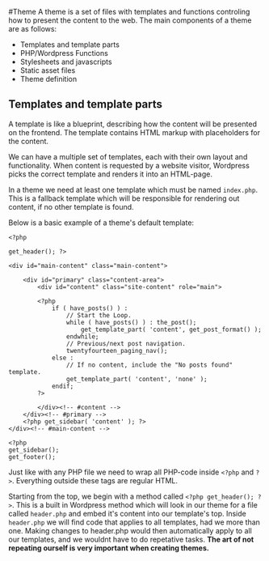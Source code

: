 #Theme
A theme is a set of files with templates and functions controling how to present the content to the web. The main components of a theme are as follows:

- Templates and template parts
- PHP/Wordpress Functions
- Stylesheets and javascripts
- Static asset files
- Theme definition

## Templates and template parts

A template is like a blueprint, describing how the content will be presented on the frontend. The template contains HTML markup with placeholders for the content.

We can have a multiple set of templates, each with their own layout and functionality. When content is requested by a website visitor, Wordpress picks the correct template and renders it into an HTML-page.

In a theme we need at least one template which must be named `index.php`. This is a fallback template which will be responsible for rendering out content, if no other template is found.

Below is a basic example of a theme's default template:

    <?php

    get_header(); ?>

    <div id="main-content" class="main-content">

        <div id="primary" class="content-area">
            <div id="content" class="site-content" role="main">

            <?php
                if ( have_posts() ) :
                    // Start the Loop.
                    while ( have_posts() ) : the_post();
                        get_template_part( 'content', get_post_format() );
                    endwhile;
                    // Previous/next post navigation.
                    twentyfourteen_paging_nav();
                else :
                    // If no content, include the "No posts found" template.
                    get_template_part( 'content', 'none' );
                endif;
            ?>

            </div><!-- #content -->
        </div><!-- #primary -->
        <?php get_sidebar( 'content' ); ?>
    </div><!-- #main-content -->

    <?php
    get_sidebar();
    get_footer();

Just like with any PHP file we need to wrap all PHP-code inside `<?php` and `?>`. Everything outside these tags are regular HTML.

Starting from the top, we begin with a method called `<?php get_header(); ?>`. This is a built in Wordpress method which will look in our theme for a file called `header.php` and embed it's content into our template's top. Inside `header.php` we will find code that applies to all templates, had we more than one. Making changes to header.php would then automatically apply to all our templates, and we wouldnt have to do repetative tasks. **The art of not repeating ourself is very important when creating themes.**
